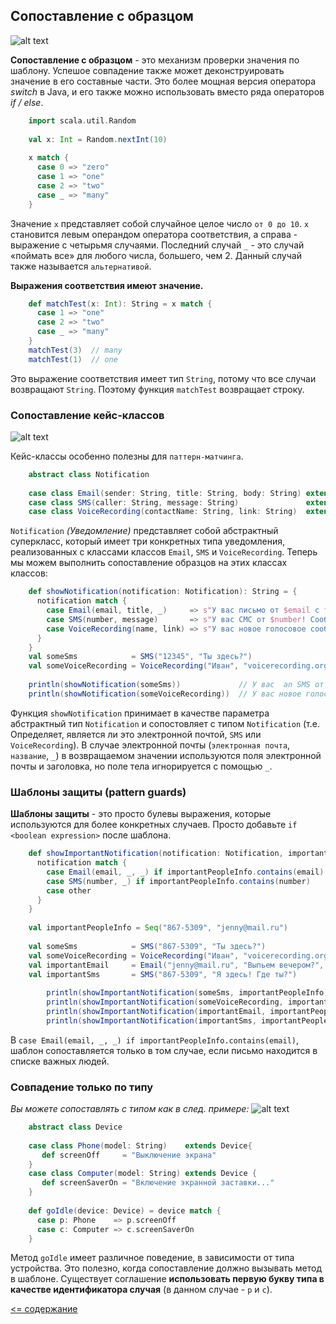 ## Сопоставление с образцом
![alt text](http://www.scala-lang.org/resources/img/pattern-matching-syntax.png "pattern-matching-syntax")

**Сопоставление с образцом** - это механизм проверки значения по шаблону. Успешое совпадение также может деконструировать 
значение в его составные части. Это более мощная версия оператора _switch_ в Java, и его также можно использовать вместо
 ряда операторов _if / else_.
 
<!-- code -->
```scala
    import scala.util.Random
    
    val x: Int = Random.nextInt(10)
    
    x match {
      case 0 => "zero"
      case 1 => "one"
      case 2 => "two"
      case _ => "many"
    }
```

Значение `x` представляет собой случайное целое число `от 0 до 10`. `x` становится левым операндом оператора соответствия, 
а справа - выражение с четырьмя случаями. Последний случай `_` - это случай «поймать все» для любого числа, большего, чем 2.
 Данный случай также называется `альтернативой`.
 
**Выражения соответствия имеют значение.**

<!-- code -->
```scala
    def matchTest(x: Int): String = x match {
      case 1 => "one"
      case 2 => "two"
      case _ => "many"
    }
    matchTest(3)  // many
    matchTest(1)  // one
```

Это выражение соответствия имеет тип `String`, потому что все случаи возвращают `String`. Поэтому функция `matchTest` возвращает строку.

### Сопоставление кейс-классов

![alt text](http://www.scala-lang.org/resources/img/basicPattern.png "basicPattern")

Кейс-классы особенно полезны для `паттерн-матчинга`.

<!-- code -->
```scala
    abstract class Notification
    
    case class Email(sender: String, title: String, body: String) extends Notification
    case class SMS(caller: String, message: String)               extends Notification
    case class VoiceRecording(contactName: String, link: String)  extends Notification
```

`Notification` _(Уведомление)_ представляет собой абстрактный суперкласс, который имеет три конкретных типа уведомления, 
реализованных с классами классов `Email`, `SMS` и `VoiceRecording`. Теперь мы можем выполнить сопоставление образцов 
на этих классах классов:

<!-- code -->
```scala
    def showNotification(notification: Notification): String = {
      notification match {
        case Email(email, title, _)     => s"У вас письмо от $email с темой: $title"
        case SMS(number, message)       => s"У вас СМС от $number! Сообщение: $message"
        case VoiceRecording(name, link) => s"У вас новое голосовое сообщение от $name! Нажмите чтобы прослушать: $link"
      }
    }
    val someSms            = SMS("12345", "Ты здесь?")
    val someVoiceRecording = VoiceRecording("Иван", "voicerecording.org/id/123")
    
    println(showNotification(someSms))             // У вас  an SMS от 12345! Сообщение: Ты здесь?
    println(showNotification(someVoiceRecording))  // У вас новое голосовое сообщение от Иван! Нажмите чтобы прослушать: voicerecording.org/id/123
```

Функция `showNotification` принимает в качестве параметра абстрактный тип `Notification` и сопостовляет с типом `Notification` 
(т.е. Определяет, является ли это электронной почтой, `SMS` или `VoiceRecording`). В случае электронной почты 
(`электронная почта`, `название`, `_`) в возвращаемом значении используются поля электронной почты и заголовка, 
но поле тела игнорируется с помощью `_`.

### Шаблоны защиты (pattern guards)

**Шаблоны защиты** - это просто булевы выражения, которые используются для более конкретных случаев. 
Просто добавьте `if <boolean expression>` после шаблона.

<!-- code -->
```scala
    def showImportantNotification(notification: Notification, importantPeopleInfo: Seq[String]): String = {
      notification match {
        case Email(email, _, _) if importantPeopleInfo.contains(email) => "У вас письмо от VIP!"
        case SMS(number, _) if importantPeopleInfo.contains(number)    => "У вас СМС от VIP!"
        case other                                                     => showNotification(other) 
      }
    }
    
    val importantPeopleInfo = Seq("867-5309", "jenny@mail.ru")
    
    val someSms            = SMS("867-5309", "Ты здесь?")
    val someVoiceRecording = VoiceRecording("Иван", "voicerecording.org/id/123")
    val importantEmail     = Email("jenny@mail.ru", "Выпьем вечером?", "Я свободен после 5!")
    val importantSms       = SMS("867-5309", "Я здесь! Где ты?")
    
        println(showImportantNotification(someSms, importantPeopleInfo))
        println(showImportantNotification(someVoiceRecording, importantPeopleInfo))
        println(showImportantNotification(importantEmail, importantPeopleInfo))
        println(showImportantNotification(importantSms, importantPeopleInfo))
```                    

В `case Email(email, _, _) if importantPeopleInfo.contains(email)`, 
шаблон сопоставляется только в том случае, если письмо находится в списке важных людей.


### Совпадение только по типу

_Вы можете сопоставлять с типом как в след. примере:_
![alt text](http://www.scala-lang.org/resources/img/scala-control-structures.png "scala-control-structures")

<!-- code -->
```scala
    abstract class Device
    
    case class Phone(model: String)    extends Device{
       def screenOff     = "Выключение экрана"
    }
    case class Computer(model: String) extends Device {
       def screenSaverOn = "Включение экранной заставки..."
    }
    
    def goIdle(device: Device) = device match {
      case p: Phone    => p.screenOff
      case c: Computer => c.screenSaverOn
    }
```

Метод `goIdle` имеет различное поведение, в зависимости от типа устройства. Это полезно, когда сопоставление должно вызывать 
метод в шаблоне. Существует соглашение **использовать первую букву типа в качестве идентификатора случая** (в данном случае - `p` и `c`).


[<= содержание](https://github.com/steklopod/Functions/blob/master/readme.md)
